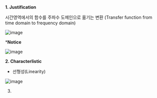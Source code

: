 <b> 1. Justification </b>

시간영역에서의 함수를 주파수 도메인으로 옮기는 변환
(Transfer function from time domain to frequency domain)

![image](https://github.com/user-attachments/assets/bcafa29b-fb8d-4e3d-8971-c9e521c9cf0a)

*<b>Notice</b>

![image](https://github.com/user-attachments/assets/a9af3750-7d81-4f3c-8c42-319fb598f9a5)


<b>2. Characterlistic</b>

 - 선형성(Linearity)

![image](https://github.com/user-attachments/assets/896f112c-1cf0-4a71-8ce6-8a0a52896bbc)

   

3. 
